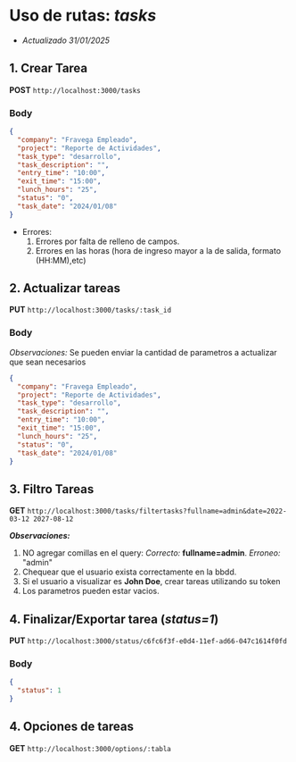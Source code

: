 # Uso de rutas: _tasks_

- _Actualizado 31/01/2025_

## 1. Crear Tarea

**POST** `http://localhost:3000/tasks`

### Body

```json
{
  "company": "Fravega Empleado",
  "project": "Reporte de Actividades",
  "task_type": "desarrollo",
  "task_description": "",
  "entry_time": "10:00",
  "exit_time": "15:00",
  "lunch_hours": "25",
  "status": "0",
  "task_date": "2024/01/08"
}
```

- Errores:
  1. Errores por falta de relleno de campos.
  2. Errores en las horas (hora de ingreso mayor a la de salida, formato (HH:MM),etc)

## 2. Actualizar tareas

**PUT** `http://localhost:3000/tasks/:task_id`

### Body

_Observaciones:_ Se pueden enviar la cantidad de parametros a actualizar que sean necesarios

```json
{
  "company": "Fravega Empleado",
  "project": "Reporte de Actividades",
  "task_type": "desarrollo",
  "task_description": "",
  "entry_time": "10:00",
  "exit_time": "15:00",
  "lunch_hours": "25",
  "status": "0",
  "task_date": "2024/01/08"
}
```

## 3. Filtro Tareas

**GET** `http://localhost:3000/tasks/filtertasks?fullname=admin&date=2022-03-12 2027-08-12`

**_Observaciones:_**

1. NO agregar comillas en el query: _Correcto:_ **fullname=admin**. _Erroneo:_ "admin"
2. Chequear que el usuario exista correctamente en la bbdd.
3. Si el usuario a visualizar es **John Doe**, crear tareas utilizando su token
4. Los parametros pueden estar vacios.

## 4. Finalizar/Exportar tarea (_status=1_)

**PUT** `http://localhost:3000/status/c6fc6f3f-e0d4-11ef-ad66-047c1614f0fd`

### Body

```json
{
  "status": 1
}
```

## 4. Opciones de tareas

**GET** `http://localhost:3000/options/:tabla`
